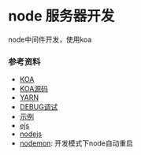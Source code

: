 # node 服务器开发
node中间件开发，使用koa

### 参考资料 
* [KOA](https://koa.bootcss.com/)  
* [KOA源码](https://github.com/koajs/koa)  
* [YARN](https://yarn.bootcss.com/docs/usage/)  
* [DEBUG调试](https://github.com/visionmedia/debug)
* [示例](https://github.com/koajs/examples)  
* [ejs](https://ejs.bootcss.com/)  
* [nodejs](http://nodejs.cn/api/)  
* [nodemon](https://nodemon.io/): 开发模式下node自动重启